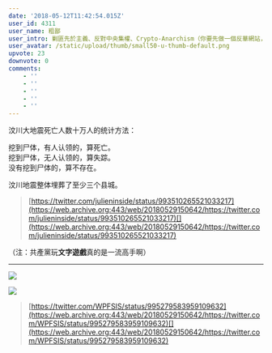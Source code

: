 ```yaml
---
date: '2018-05-12T11:42:54.015Z'
user_id: 4311
user_name: 粗鄙
user_intro: 剿匪先於主義、反對中央集權、Crypto-Anarchism（你要先做一個反華網站，然後再把它賣給共產黨）
user_avatar: /static/upload/thumb/small50-u-thumb-default.png
upvote: 23
downvote: 0
comments:
    - ''
    - ''
    - ''
    - ''
    - ''
---
```


汶川大地震死亡人数十万人的统计方法：

挖到尸体，有人认领的，算死亡。  
挖到尸体，无人认领的，算失踪。  
没有挖到尸体的，算不存在。

汶川地震整体埋葬了至少三个县城。

> [https://twitter.com/julieninside/status/993510265521033217](https://web.archive.org:443/web/20180529150642/https://twitter.com/julieninside/status/993510265521033217)[](https://web.archive.org:443/web/20180529150642/https://twitter.com/julieninside/status/993510265521033217)

（注：共產黨玩**文字遊戲**真的是一流高手啊）

---

![](https://web.archive.org:443/web/20180529150642im_/https://pincimg.com/posts/80628/82b556ce868cba0b6dbe75503c010ffa.jpg)

![](https://web.archive.org:443/web/20180529150642im_/https://pincimg.com/posts/80628/a893ca6806905a71753162640ac208a7.jpg)

> [https://twitter.com/WPFSIS/status/995279583959109632](https://web.archive.org:443/web/20180529150642/https://twitter.com/WPFSIS/status/995279583959109632)[](https://web.archive.org:443/web/20180529150642/https://twitter.com/WPFSIS/status/995279583959109632)
